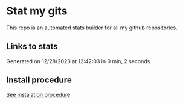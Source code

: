 # Stat my gits

This repo is an automated stats builder for all my github repositories.

## Links to stats


Generated on 12/28/2023 at 12:42:03 in 0 min, 2 seconds.

## Install procedure

[See instalation procedure](./src/install.md)

